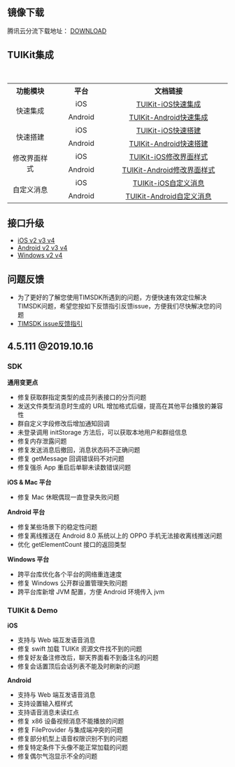 ## 镜像下载

腾讯云分流下载地址： [DOWNLOAD](https://github-1252463788.cos.ap-shanghai.myqcloud.com/imsdk/TIMSDK-4.5.15.zip)

## TUIKit集成

<table >
  <tr>
    <th width="180px" style="text-align:center">功能模块</th>
    <th width="180px" style="text-align:center">平台</th>
    <th width="500px" style="text-align:center">文档链接</th>
  </tr>

  <tr >
​    <td rowspan='2' style="text-align:center">快速集成</td>
​    <td style="text-align:center">iOS</td>
​    <td style="text-align:center"><a href="https://cloud.tencent.com/document/product/269/37060">TUIKit-iOS快速集成</a></td>
  </tr>

  <tr>
​    <td style="text-align:center">Android</td>
​    <td style="text-align:center"><a href="https://cloud.tencent.com/document/product/269/37059">TUIKit-Android快速集成</a></td>
  </tr>

  <tr>
​    <td rowspan='2' style="text-align:center">快速搭建</td>
​    <td style="text-align:center">iOS</td>
​    <td style="text-align:center"><a href="https://cloud.tencent.com/document/product/269/37063">TUIKit-iOS快速搭建</a></td>
  </tr>

  <tr>
​    <td style="text-align:center">Android</td>
​    <td style="text-align:center"><a href="https://cloud.tencent.com/document/product/269/37062">TUIKit-Android快速搭建</a></td>
  </tr>

  <tr>
​    <td rowspan='2' style="text-align:center">修改界面样式</td>
​    <td style="text-align:center">iOS</td>
​    <td style="text-align:center"><a href="https://cloud.tencent.com/document/product/269/37065">TUIKit-iOS修改界面样式</a></td>

  </tr>

  <tr>
​    <td style="text-align:center">Android</td>
​    <td style="text-align:center"><a href="https://cloud.tencent.com/document/product/269/37064">TUIKit-Android修改界面样式</a></td>
  </tr>

  <tr>
​    <td rowspan='2' style="text-align:center">自定义消息</td>
​    <td style="text-align:center">iOS</td>
​    <td style="text-align:center"><a href="https://cloud.tencent.com/document/product/269/37067">TUIKit-iOS自定义消息</a></td>
  </tr>

  <tr>
​    <td style="text-align:center">Android</td>
​    <td style="text-align:center"><a href="https://cloud.tencent.com/document/product/269/37066">TUIKit-Android自定义消息</a></td>
  </tr>

</table>


## 接口升级

- [iOS v2 v3 v4](https://github.com/tencentyun/TIMSDK/wiki/iOS-IMSDK-%E6%8E%A5%E5%8F%A3%E5%8F%98%E5%8C%96%EF%BC%88v2---v3---v4%EF%BC%89)
- [Android v2 v3 v4](https://github.com/tencentyun/TIMSDK/wiki/Android-IMSDK-%E6%8E%A5%E5%8F%A3%E5%8F%98%E5%8C%96%EF%BC%88v2---v3---v4%EF%BC%89)
- [Windows v2 v4](https://github.com/tencentyun/TIMSDK/wiki/Windows-IMSDK-%E6%8E%A5%E5%8F%A3%E5%8F%98%E5%8C%96%EF%BC%88v2---v4%EF%BC%89)

## 问题反馈
- 为了更好的了解您使用TIMSDK所遇到的问题，方便快速有效定位解决TIMSDK问题，希望您按如下反馈指引反馈issue，方便我们尽快解决您的问题
- [TIMSDK issue反馈指引](https://github.com/tencentyun/TIMSDK/wiki/TIMSDK-issue%E6%9C%89%E6%95%88%E5%8F%8D%E9%A6%88%E6%A8%A1%E6%9D%BF)

## 4.5.111 @2019.10.16

### SDK

**通用变更点**

- 修复获取群指定类型的成员列表接口的分页问题
- 发送文件类型消息时生成的 URL 增加格式后缀，提高在其他平台播放的兼容性
- 群自定义字段修改后增加通知回调
- 未登录调用 initStorage 方法后，可以获取本地用户和群组信息
- 修复内存泄露问题
- 修复发送消息后撤回，消息状态码不正确问题
- 修复 getMessage 回调错误码不对问题
- 修复强杀 App 重启后单聊未读数错误问题

**iOS & Mac 平台**

- 修复 Mac 休眠偶现一直登录失败问题

**Android 平台**

- 修复某些场景下的稳定性问题
- 修复离线推送在 Android 8.0 系统以上的 OPPO 手机无法接收离线推送问题
- 优化 getElementCount 接口的返回类型

**Windows 平台**

- 跨平台库优化各个平台的网络重连速度
- 修复 Windows 公开群设置管理失败问题
- 跨平台库新增 JVM 配置，方便 Android 环境传入 jvm

### TUIKit & Demo

**iOS**

- 支持与 Web 端互发语音消息
- 修复 swift 加载 TUIKit 资源文件找不到的问题
- 修复好友备注修改后，聊天界面看不到备注名的问题
- 修复会话置顶后会话列表不能及时刷新的问题

**Android**

- 支持与 Web 端互发语音消息
- 支持设置输入框样式
- 支持语音消息未读红点
- 修复 x86 设备视频消息不能播放的问题
- 修复 FileProvider 与集成端冲突的问题
- 修复部分机型上语音权限识别不到的问题
- 修复特定条件下头像不能正常加载的问题
- 修复偶尔气泡显示不全的问题

